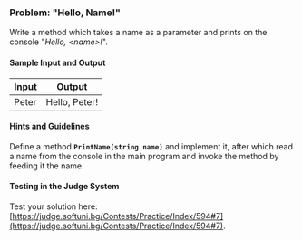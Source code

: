 ### Problem: "Hello, Name!"

Write a method which takes a name as a parameter and prints on the console "*Hello, \<name\>!*".

#### Sample Input and Output

| Input | Output |
| --- | --- |
|Peter|Hello, Peter!|

#### Hints and Guidelines

Define a method **`PrintName(string name)`** and implement it, after which read a name from the console in the main program and invoke the method by feeding it the name.

#### Testing in the Judge System

Test your solution here: [https://judge.softuni.bg/Contests/Practice/Index/594#7](https://judge.softuni.bg/Contests/Practice/Index/594#7).
